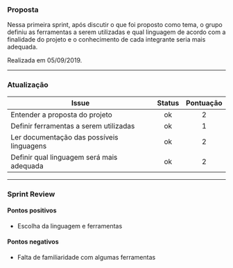 ### Proposta
Nessa primeira sprint, após discutir o que foi proposto como tema, o grupo definiu as ferramentas a serem utilizadas e qual linguagem de acordo com a finalidade do projeto e o conhecimento de cada integrante seria mais adequada.

Realizada em 05/09/2019.

----

### Atualização 
**Issue** | **Status** | **Pontuação** 
---------|:------------:|:---------:
Entender a proposta do projeto | ok | 2
Definir ferramentas a serem utilizadas  | ok | 1
Ler documentação das possíveis linguagens  | ok | 2
Definir qual linguagem será mais adequada  | ok | 2

-----
### Sprint Review

#### Pontos positivos
* Escolha da linguagem e ferramentas

#### Pontos negativos
* Falta de familiaridade com algumas ferramentas 




